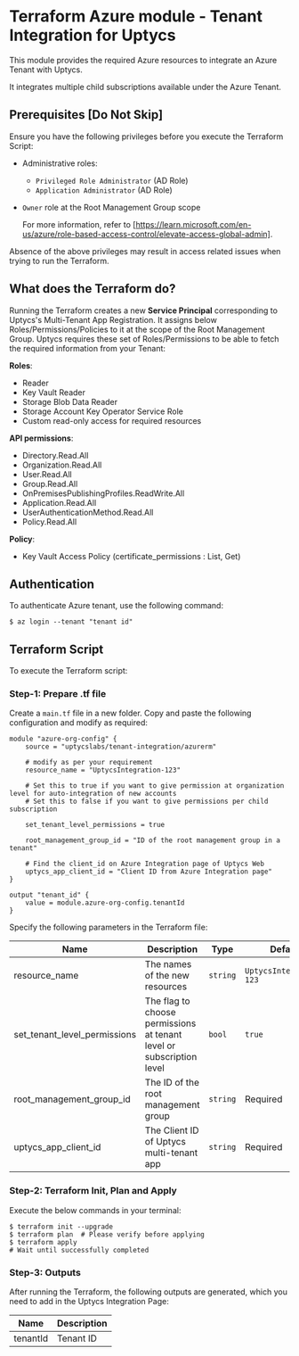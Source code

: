 # Terraform Azure module - Tenant Integration for Uptycs

This module provides the required Azure resources to integrate an Azure Tenant with Uptycs.

It integrates multiple child subscriptions available under the Azure Tenant.

## Prerequisites [Do Not Skip]

Ensure you have the following privileges before you execute the Terraform Script:

- Administrative roles:
  - `Privileged Role Administrator` (AD Role)
  - `Application Administrator` (AD Role)
- `Owner` role at the Root Management Group scope

  For more information, refer to [https://learn.microsoft.com/en-us/azure/role-based-access-control/elevate-access-global-admin].

Absence of the above privileges may result in access related issues when trying to run the Terraform.

## What does the Terraform do?

Running the Terraform creates a new **Service Principal** corresponding to Uptycs's Multi-Tenant App Registration. It assigns below Roles/Permissions/Policies to it at the scope of the Root Management Group. Uptycs requires these set of Roles/Permissions to be able to fetch the required information from your Tenant:

**Roles**:

- Reader
- Key Vault Reader
- Storage Blob Data Reader
- Storage Account Key Operator Service Role
- Custom read-only access for required resources

**API permissions**:

- Directory.Read.All
- Organization.Read.All
- User.Read.All
- Group.Read.All
- OnPremisesPublishingProfiles.ReadWrite.All
- Application.Read.All
- UserAuthenticationMethod.Read.All
- Policy.Read.All

**Policy**:

- Key Vault Access Policy (certificate_permissions : List, Get)

## Authentication

To authenticate Azure tenant, use the following command:

```
$ az login --tenant "tenant id"
```

## Terraform Script

To execute the Terraform script:

### Step-1: Prepare .tf file

Create a `main.tf` file in a new folder. Copy and paste the following configuration and modify as required:

```
module "azure-org-config" {
    source = "uptycslabs/tenant-integration/azurerm"

    # modify as per your requirement
    resource_name = "UptycsIntegration-123"

    # Set this to true if you want to give permission at organization level for auto-integration of new accounts
    # Set this to false if you want to give permissions per child subscription

    set_tenant_level_permissions = true

    root_management_group_id = "ID of the root management group in a tenant"

    # Find the client_id on Azure Integration page of Uptycs Web
    uptycs_app_client_id = "Client ID from Azure Integration page"
}

output "tenant_id" {
    value = module.azure-org-config.tenantId
}
```

Specify the following parameters in the Terraform file:

| Name                         | Description                                                          | Type     | Default                 |
| ---------------------------- | -------------------------------------------------------------------- | -------- | ----------------------- |
| resource_name                | The names of the new resources                                       | `string` | `UptycsIntegration-123` |
| set_tenant_level_permissions | The flag to choose permissions at tenant level or subscription level | `bool`   | `true`                  |
| root_management_group_id     | The ID of the root management group                                  | `string` | Required                |
| uptycs_app_client_id         | The Client ID of Uptycs multi-tenant app                             | `string` | Required                |

### Step-2: Terraform Init, Plan and Apply

Execute the below commands in your terminal:

```
$ terraform init --upgrade
$ terraform plan  # Please verify before applying
$ terraform apply
# Wait until successfully completed
```

### Step-3: Outputs

After running the Terraform, the following outputs are generated, which you need to add in the Uptycs Integration Page:

| Name     | Description |
| -------- | ----------- |
| tenantId | Tenant ID   |
